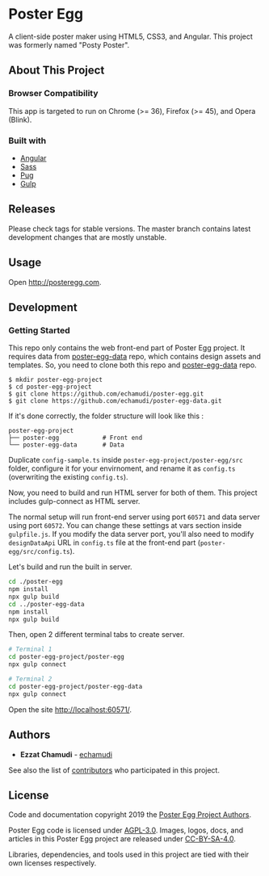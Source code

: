 # Poster Egg

A client-side poster maker using HTML5, CSS3, and Angular. This project was formerly named "Posty Poster".

## About This Project

### Browser Compatibility

This app is targeted to run on Chrome (>= 36), Firefox (>= 45), and Opera (Blink).

### Built with

* [Angular](https://angular.io)
* [Sass](https://sass-lang.com)
* [Pug](https://pugjs.org)
* [Gulp](https://gulpjs.com)

## Releases

Please check tags for stable versions. The master branch contains latest development changes that are mostly unstable.

## Usage

Open http://posteregg.com.

## Development

### Getting Started

This repo only contains the web front-end part of Poster Egg project. It requires data from [poster-egg-data](https://github.com/echamudi/poster-egg-data) repo, which contains design assets and templates. So, you need to clone both this repo and [poster-egg-data](https://github.com/echamudi/poster-egg-data) repo.

```
$ mkdir poster-egg-project
$ cd poster-egg-project
$ git clone https://github.com/echamudi/poster-egg.git
$ git clone https://github.com/echamudi/poster-egg-data.git
```

If it's done correctly, the folder structure will look like this :

```
poster-egg-project
├── poster-egg            # Front end
└── poster-egg-data       # Data
```

Duplicate `config-sample.ts` inside `poster-egg-project/poster-egg/src` folder, configure it for your envirnoment, and rename it as `config.ts` (overwriting the existing `config.ts`).

Now, you need to build and run HTML server for both of them. This project includes gulp-connect as HTML server. 

The normal setup will run front-end server using port `60571` and data server using port `60572`. You can change these settings at vars section inside `gulpfile.js`. If you modify the data server port, you'll also need to modify `designDataApi` URL in `config.ts` file at the front-end part (`poster-egg/src/config.ts`).

Let's build and run the built in server.

```sh
cd ./poster-egg 
npm install
npx gulp build
cd ../poster-egg-data
npm install
npx gulp build
```

Then, open 2 different terminal tabs to create server. 

```sh
# Terminal 1
cd poster-egg-project/poster-egg
npx gulp connect
```
```sh
# Terminal 2
cd poster-egg-project/poster-egg-data
npx gulp connect
```

Open the site [http://localhost:60571/](http://localhost:60571/).

## Authors

* **Ezzat Chamudi** - [echamudi](https://github.com/echamudi)

See also the list of [contributors](https://github.com/echamudi/poster-egg/graphs/contributors) who participated in this project.

## License

Code and documentation copyright 2019 the [Poster Egg Project Authors](https://github.com/echamudi/poster-egg/graphs/contributors). 

Poster Egg code is licensed under [AGPL-3.0](https://www.gnu.org/licenses/agpl-3.0.en.html). Images, logos, docs, and articles in this Poster Egg project are released under [CC-BY-SA-4.0](https://creativecommons.org/licenses/by-sa/4.0/legalcode).

Libraries, dependencies, and tools used in this project are tied with their own licenses respectively.
